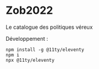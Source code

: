 # Zob2022
Le catalogue des politiques véreux


Développement :

```
npm install -g @11ty/eleventy
npm i
npx @11ty/eleventy
```